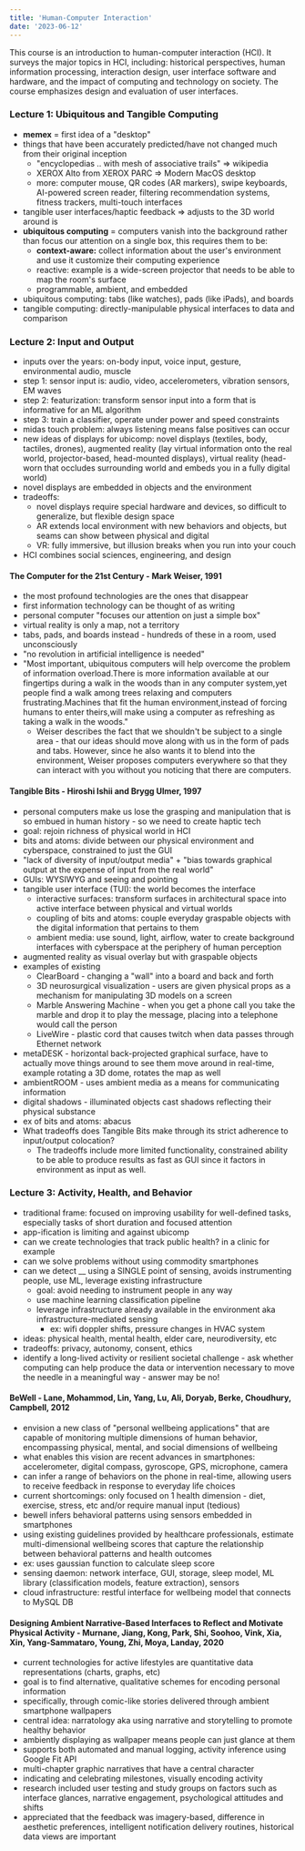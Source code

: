 ```yaml
---
title: 'Human-Computer Interaction'
date: '2023-06-12'
---
```


This course is an introduction to human-computer interaction (HCI). It surveys the major topics in HCI, including: historical perspectives, human information processing, interaction design, user interface software and hardware, and the impact of computing and technology on society. The course emphasizes design and evaluation of user interfaces.

### Lecture 1: Ubiquitous and Tangible Computing

- **memex** = first idea of a "desktop"
- things that have been accurately predicted/have not changed much from their original inception
    - "encyclopedias .. with mesh of associative trails" => wikipedia
    - XEROX Alto from XEROX PARC => Modern MacOS desktop
    - more: computer mouse, QR codes (AR markers), swipe keyboards, AI-powered screen reader, filtering recommendation systems, fitness trackers, multi-touch interfaces
- tangible user interfaces/haptic feedback => adjusts to the 3D world around is
- **ubiquitous computing** = computers vanish into the background rather than focus our attention on a single box, this requires them to be:
    - **context-aware:** collect information about the user's environment and use it customize their computing experience
    - reactive: example is a wide-screen projector that needs to be able to map the room's surface
    - programmable, ambient, and embedded
- ubiquitous computing: tabs (like watches), pads (like iPads), and boards
- tangible computing: directly-manipulable physical interfaces to data and comparison

### Lecture 2: Input and Output

- inputs over the years: on-body input, voice input, gesture, environmental audio, muscle
- step 1: sensor input is: audio, video, accelerometers, vibration sensors, EM waves
- step 2: featurization: transform sensor input into a form that is informative for an ML algorithm
- step 3: train a classifier, operate under power and speed constraints
- midas touch problem: always listening means false positives can occur
- new ideas of displays for ubicomp: novel displays (textiles, body, tactiles, drones), augmented reality (lay virtual information onto the real world, projector-based, head-mounted displays), virtual reality (head-worn that occludes surrounding world and embeds you in a fully digital world)
- novel displays are embedded in objects and the environment
- tradeoffs:
    - novel displays require special hardware and devices, so difficult to generalize, but flexible design space
    - AR extends local environment with new behaviors and objects, but seams can show between physical and digital
    - VR: fully immersive, but illusion breaks when you run into your couch
- HCI combines social sciences, engineering, and design

#### The Computer for the 21st Century - Mark Weiser, 1991

- the most profound technologies are the ones that disappear
- first information technology can be thought of as writing
- personal computer "focuses our attention on just a simple box"
- virtual reality is only a map, not a territory
- tabs, pads, and boards instead - hundreds of these in a room, used unconsciously
- "no revolution in artificial intelligence is needed"
- "Most important, ubiquitous computers will help overcome the problem of information overload.There is more information available at our fingertips during a walk in the woods than in any computer system,yet people find a walk among trees relaxing and computers frustrating.Machines that fit the human environment,instead of forcing humans to enter theirs,will make using a computer as refreshing as taking a walk in the woods."
    - Weiser describes the fact that we shouldn't be subject to a single area - that our ideas should move along with us in the form of pads and tabs. However, since he also wants it to blend into the environment, Weiser proposes computers everywhere so that they can interact with you without you noticing that there are computers.

#### Tangible Bits - Hiroshi Ishii and Brygg Ulmer, 1997

- personal computers make us lose the grasping and manipulation that is so embued in human history - so we need to create haptic tech
- goal: rejoin richness of physical world in HCI
- bits and atoms: divide between our physical environment and cyberspace, constrained to just the GUI
- "lack of diversity of input/output media" + "bias towards graphical output at the expense of input from the real world"
- GUIs: WYSIWYG and seeing and pointing
- tangible user interface (TUI): the world becomes the interface
    - interactive surfaces: transform surfaces in architectural space into active interface between physical and virtual worlds
    - coupling of bits and atoms: couple everyday graspable objects with the digital information that pertains to them
    - ambient media: use sound, light, airflow, water to create background interfaces with cyberspace at the periphery of human perception
- augmented reality as visual overlay but with graspable objects
- examples of existing
    - ClearBoard - changing a "wall" into a board and back and forth
    - 3D neurosurgical visualization - users are given physical props as a mechanism for manipulating 3D models on a screen
    - Marble Answering Machine - when you get a phone call you take the marble and drop it to play the message, placing into a telephone would call the person
    - LiveWire - plastic cord that causes twitch when data passes through Ethernet network
- metaDESK - horizontal back-projected graphical surface, have to actually move things around to see them move around in real-time, example rotating a 3D dome, rotates the map as well
- ambientROOM - uses ambient media as a means for communicating information
- digital shadows - illuminated objects cast shadows reflecting their physical substance
- ex of bits and atoms: abacus
- What tradeoffs does Tangible Bits make through its strict adherence to input/output colocation?
    - The tradeoffs include more limited functionality, constrained ability to be able to produce results as fast as GUI since it factors in environment as input as well.

### Lecture 3: Activity, Health, and Behavior

- traditional frame: focused on improving usability for well-defined tasks, especially tasks of short duration and focused attention
- app-ification is limiting and against ubicomp
- can we create technologies that track public health? in a clinic for example
- can we solve problems without using commodity smartphones
- can we detect __ using a SINGLE point of sensing, avoids instrumenting people, use ML, leverage existing infrastructure
    - goal: avoid needing to instrument people in any way
    - use machine learning classification pipeline
    - leverage infrastructure already available in the environment aka infrastructure-mediated sensing
        - ex: wifi doppler shifts, pressure changes in HVAC system
- ideas: physical health, mental health, elder care, neurodiversity, etc
- tradeoffs: privacy, autonomy, consent, ethics
- identify a long-lived activity or resilient societal challenge - ask whether computing can help produce the data or intervention necessary to move the needle in a meaningful way - answer may be no!

#### BeWell - Lane, Mohammod, Lin, Yang, Lu, Ali, Doryab, Berke, Choudhury, Campbell, 2012

- envision a new class of "personal wellbeing applications" that are capable of monitoring multiple dimensions of human behavior, encompassing physical, mental, and social dimensions of wellbeing
- what enables this vision are recent advances in smartphones: accelerometer, digital compass, gyroscope, GPS, microphone, camera
- can infer a range of behaviors on the phone in real-time, allowing users to receive feedback in response to everyday life choices
- current shortcomings: only focused on 1 health dimension - diet, exercise, stress, etc and/or require manual input (tedious)
- bewell infers behavioral patterns using sensors embedded in smartphones
- using existing guidelines provided by healthcare professionals, estimate multi-dimensional wellbeing scores that capture the relationship between behavioral patterns and health outcomes
- ex: uses gaussian function to calculate sleep score
- sensing daemon: network interface, GUI, storage, sleep model, ML library (classification models, feature extraction), sensors
- cloud infrastructure: restful interface for wellbeing model that connects to MySQL DB

#### Designing Ambient Narrative-Based Interfaces to Reflect and Motivate Physical Activity - Murnane, Jiang, Kong, Park, Shi, Soohoo, Vink, Xia, Xin, Yang-Sammataro, Young, Zhi, Moya, Landay, 2020

- current technologies for active lifestyles are quantitative data representations (charts, graphs, etc)
- goal is to find alternative, qualitative schemes for encoding personal information
- specifically, through comic-like stories delivered through ambient smartphone wallpapers
- central idea: narratology aka using narrative and storytelling to promote healthy behavior
- ambiently displaying as wallpaper means people can just glance at them
- supports both automated and manual logging, activity inference using Google Fit API
- multi-chapter graphic narratives that have a central character
- indicating and celebrating milestones, visually encoding activity
- research included user testing and study groups on factors such as interface glances, narrative engagement, psychological attitudes and shifts
- appreciated that the feedback was imagery-based, difference in aesthetic preferences, intelligent notification delivery routines, historical data views are important
